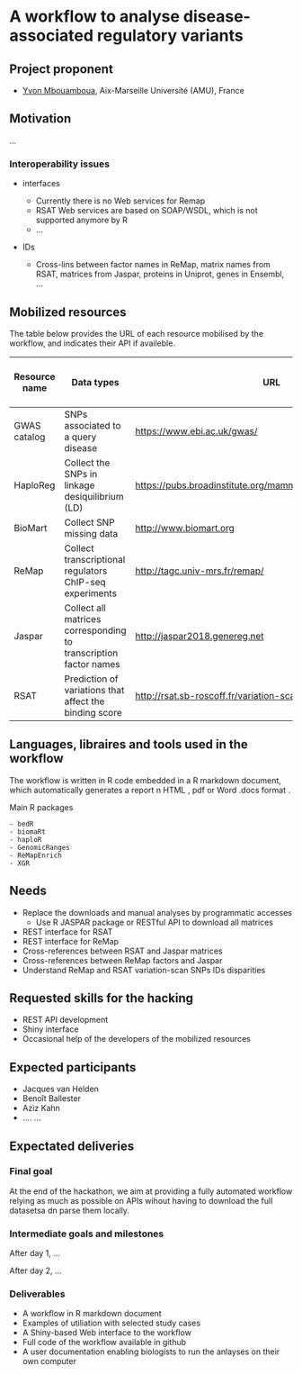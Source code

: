 # A workflow to analyse disease-associated regulatory variants


## Project proponent

- [Yvon Mbouamboua](https://github.com/yvonfrid), Aix-Marseille Université (AMU), France

## Motivation

...

### Interoperability issues

- interfaces
    - Currently there is no Web services for Remap
    - RSAT Web services are based on SOAP/WSDL, which is not supported anymore by R
    - ...
    
- IDs
    - Cross-lins between factor names in ReMap, matrix names from RSAT, matrices from Jaspar, proteins in Uniprot, genes in Ensembl, ...
    

## Mobilized resources

The table below provides the URL of each resource mobilised by the workflow, and indicates their API if availeble. 


| Resource name | Data types |  URL | Access mode in the workflow |
|-----------------|----------------|----------------|-------------------|
| GWAS catalog | SNPs associated to a query disease | <https://www.ebi.ac.uk/gwas/> | ftp download |
| HaploReg |Collect the SNPs in linkage desiquilibrium (LD)|<https://pubs.broadinstitute.org/mammals/haploreg/haploreg.php>|R package|
| BioMart |Collect SNP missing data|http://www.biomart.org|R package|
| ReMap |Collect transcriptional regulators ChIP-seq experiments|http://tagc.univ-mrs.fr/remap/|Web interface|
| Jaspar |Collect all matrices corresponding to transcription factor names|http://jaspar2018.genereg.net|ftp download |
| RSAT | Prediction of variations that affect the binding score|http://rsat.sb-roscoff.fr/variation-scan_form.cgi| Web interface|

## Languages, libraires and tools used in the workflow

The workflow is written in R code embedded in a R markdown document, which automatically generates a report n HTML , pdf or Word .docs format                                                                                                                   . 

Main R packages
    
    - bedR
    - biomaRt
    - haploR
    - GenomicRanges
    - ReMapEnrich
    - XGR


## Needs

- Replace the downloads and manual analyses by programmatic accesses
    - Use R JASPAR package or RESTful API  to download all matrices
- REST interface for RSAT
- REST interface for ReMap
- Cross-references between RSAT and Jaspar matrices 
- Cross-references between ReMap factors and Jaspar
- Understand ReMap and RSAT variation-scan SNPs IDs disparities



## Requested skills for the hacking

- REST API development
- Shiny interface
- Occasional help of the developers of the mobilized resources

## Expected participants

- Jacques van Helden
- Benoît Ballester
- Aziz Kahn
- ....
...

## Expectated deliveries

### Final goal

At the end of the hackathon, we aim at providing a fully automated workflow relying as much as possible on APIs wihout having to download the full datasetsa dn parse them locally. 


### Intermediate goals and milestones

After day 1, ...

After day 2, ...

### Deliverables

- A workflow in R markdown document
- Examples of utiliation with selected study cases
- A Shiny-based Web interface to the workflow
- Full code of the workflow available in github
- A user documentation enabling biologists to run the anlayses on  their own computer

